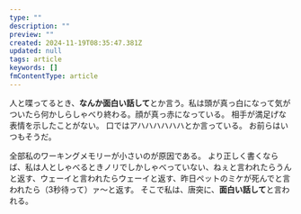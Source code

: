 ```yaml
---
type: ""
description: ""
preview: ""
created: 2024-11-19T08:35:47.381Z
updated: null
tags: article
keywords: []
fmContentType: article
---
```

人と喋ってるとき、**なんか面白い話して**とか言う。私は頭が真っ白になって気がついたら何かしらしゃべり終わる。顔が真っ赤になっている。
相手が満足げな表情を示したことがない。
口ではアハハハハハハとか言っている。
お前らはいつもそうだ。

全部私のワーキングメモリーが小さいのが原因である。
より正しく書くならば、私は人としゃべるときノリでしかしゃべっていない、ねぇと言われたらうんと返す、ウェーイと言われたらウェーイと返す、昨日ペットのミケが死んでと言われたら（3秒待って）ァ〜と返す。
そこで私は、唐突に、**面白い話して**と言われる。
